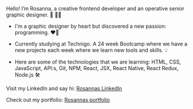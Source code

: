 Hello! I’m Rosanna, a creative frontend developer and an operative senior graphic designer. 🎨 👩‍💻

* I'm a graphic designer by heart but discovered a new passion: programming. ❤️‍🔥

* Currently studying at Technigo. A 24 week Bootcamp where we have a new projects each week where we learn new tools and skills. 💡 

* Here are some of the technologies that we are learning: HTML, CSS, JavaScript, API:s, Git, NPM, React, JSX, React Native, React Redux, Node.js 🛠️


Visit my LinkedIn and say hi: [Rosannas LinkedIn ](https://www.linkedin.com/in/rosannadahlberg/)

Check out my portfolio: [Rosannas portfolio](https://rosanna-dahlberg-portfolio.netlify.app/) 

